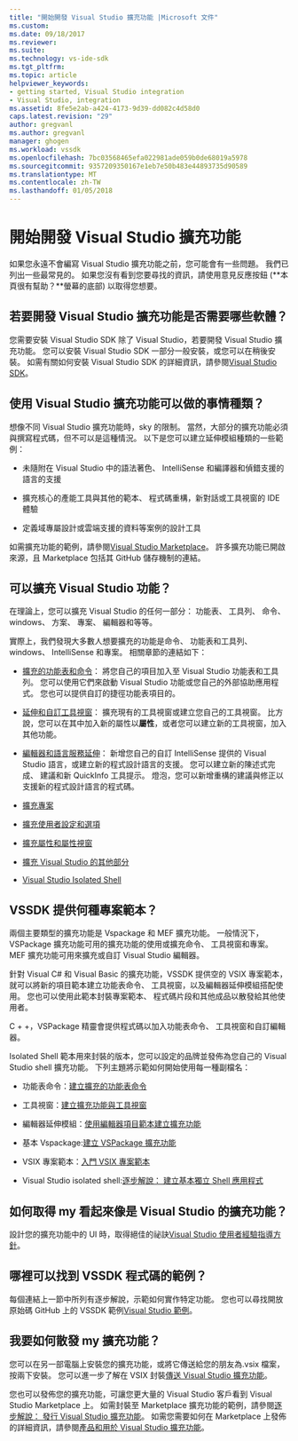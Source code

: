 ```yaml
---
title: "開始開發 Visual Studio 擴充功能 |Microsoft 文件"
ms.custom: 
ms.date: 09/18/2017
ms.reviewer: 
ms.suite: 
ms.technology: vs-ide-sdk
ms.tgt_pltfrm: 
ms.topic: article
helpviewer_keywords:
- getting started, Visual Studio integration
- Visual Studio, integration
ms.assetid: 8fe5e2ab-a424-4173-9d39-dd082c4d58d0
caps.latest.revision: "29"
author: gregvanl
ms.author: gregvanl
manager: ghogen
ms.workload: vssdk
ms.openlocfilehash: 7bc03568465efa022981ade059b0de68019a5978
ms.sourcegitcommit: 9357209350167e1eb7e50b483e44893735d90589
ms.translationtype: MT
ms.contentlocale: zh-TW
ms.lasthandoff: 01/05/2018
---
```

# <a name="starting-to-develop-visual-studio-extensions"></a>開始開發 Visual Studio 擴充功能
如果您永遠不會編寫 Visual Studio 擴充功能之前，您可能會有一些問題。 我們已列出一些最常見的。 如果您沒有看到您要尋找的資訊，請使用意見反應按鈕 (**本頁很有幫助？**螢幕的底部) 以取得您想要。  
  
## <a name="what-software-do-i-need-to-develop-visual-studio-extensions"></a>若要開發 Visual Studio 擴充功能是否需要哪些軟體？  
 您需要安裝 Visual Studio SDK 除了 Visual Studio，若要開發 Visual Studio 擴充功能。 您可以安裝 Visual Studio SDK 一部分一般安裝，或您可以在稍後安裝。 如需有關如何安裝 Visual Studio SDK 的詳細資訊，請參閱[Visual Studio SDK](../extensibility/visual-studio-sdk.md)。  
  
## <a name="what-kinds-of-things-can-i-do-with-visual-studio-extensions"></a>使用 Visual Studio 擴充功能可以做的事情種類？  
 想像不同 Visual Studio 擴充功能時，sky 的限制。 當然，大部分的擴充功能必須與撰寫程式碼，但不可以是這種情況。 以下是您可以建立延伸模組種類的一些範例：  
  
-   未隨附在 Visual Studio 中的語法著色、 IntelliSense 和編譯器和偵錯支援的語言的支援  
  
-   擴充核心的產能工具與其他的範本、 程式碼重構，新對話或工具視窗的 IDE 體驗  
  
-   定義域專屬設計或雲端支援的資料等案例的設計工具  
  
 如需擴充功能的範例，請參閱[Visual Studio Marketplace](https://marketplace.visualstudio.com/vs)。 許多擴充功能已開啟來源，且 Marketplace 包括其 GitHub 儲存機制的連結。 
  
## <a name="which-visual-studio-features-can-i-extend"></a>可以擴充 Visual Studio 功能？  
 在理論上，您可以擴充 Visual Studio 的任何一部分： 功能表、 工具列、 命令、 windows、 方案、 專案、 編輯器和等等。  
  
 實際上，我們發現大多數人想要擴充的功能是命令、 功能表和工具列、 windows、 IntelliSense 和專案。 相關章節的連結如下：  
  
-   [擴充的功能表和命令](../extensibility/extending-menus-and-commands.md)： 將您自己的項目加入至 Visual Studio 功能表和工具列。 您可以使用它們來啟動 Visual Studio 功能或您自己的外部協助應用程式。 您也可以提供自訂的捷徑功能表項目的。  
  
-   [延伸和自訂工具視窗](../extensibility/extending-and-customizing-tool-windows.md)： 擴充現有的工具視窗或建立您自己的工具視窗。 比方說，您可以在其中加入新的屬性以**屬性**，或者您可以建立新的工具視窗，加入其他功能。  
  
-   [編輯器和語言服務延伸](../extensibility/editor-and-language-service-extensions.md)： 新增您自己的自訂 IntelliSense 提供的 Visual Studio 語言，或建立新的程式設計語言的支援。 您可以建立新的陳述式完成、 建議和新 QuickInfo 工具提示。 燈泡，您可以新增重構的建議與修正以支援新的程式設計語言的程式碼。  
  
-   [擴充專案](../extensibility/extending-projects.md)  
  
-   [擴充使用者設定和選項](../extensibility/extending-user-settings-and-options.md)  
  
-   [擴充屬性和屬性視窗](../extensibility/extending-properties-and-the-property-window.md)  
  
-   [擴充 Visual Studio 的其他部分](../extensibility/extending-other-parts-of-visual-studio.md)  
  
-   [Visual Studio Isolated Shell](../extensibility/visual-studio-isolated-shell.md)  
  
##  <a name="BKMK_ProjectTemplate"></a>VSSDK 提供何種專案範本？  
 兩個主要類型的擴充功能是 Vspackage 和 MEF 擴充功能。 一般情況下，VSPackage 擴充功能可用的擴充功能的使用或擴充命令、 工具視窗和專案。 MEF 擴充功能可用來擴充或自訂 Visual Studio 編輯器。  
  
 針對 Visual C# 和 Visual Basic 的擴充功能，VSSDK 提供空的 VSIX 專案範本，就可以將新的項目範本建立功能表命令、 工具視窗，以及編輯器延伸模組搭配使用。 您也可以使用此範本封裝專案範本、 程式碼片段和其他成品以散發給其他使用者。  
  
 C + +，VSPackage 精靈會提供程式碼以加入功能表命令、 工具視窗和自訂編輯器。  
  
 Isolated Shell 範本用來封裝的版本，您可以設定的品牌並發佈為您自己的 Visual Studio shell 擴充功能。 下列主題將示範如何開始使用每一種副檔名：  
  
-   功能表命令：[建立擴充的功能表命令](../extensibility/creating-an-extension-with-a-menu-command.md)  
  
-   工具視窗：[建立擴充功能與工具視窗](../extensibility/creating-an-extension-with-a-tool-window.md)  
  
-   編輯器延伸模組：[使用編輯器項目範本建立擴充功能](../extensibility/creating-an-extension-with-an-editor-item-template.md)  
  
-   基本 Vspackage:[建立 VSPackage 擴充功能](../extensibility/creating-an-extension-with-a-vspackage.md)  
  
-   VSIX 專案範本：[入門 VSIX 專案範本](../extensibility/getting-started-with-the-vsix-project-template.md)  
  
-   Visual Studio isolated shell:[逐步解說： 建立基本獨立 Shell 應用程式](../extensibility/walkthrough-creating-a-basic-isolated-shell-application.md)  
  
## <a name="how-do-i-get-my-extension-to-look-like-visual-studio"></a>如何取得 my 看起來像是 Visual Studio 的擴充功能？  
 設計您的擴充功能中的 UI 時，取得絕佳的祕訣[Visual Studio 使用者經驗指導方針](../extensibility/ux-guidelines/visual-studio-user-experience-guidelines.md)。  
  
## <a name="where-can-i-find-examples-of-vssdk-code"></a>哪裡可以找到 VSSDK 程式碼的範例？  
 每個連結上一節中所列有逐步解說，示範如何實作特定功能。 您也可以尋找開放原始碼 GitHub 上的 VSSDK 範例[Visual Studio 範例](https://github.com/Microsoft/VSSDK-Extensibility-Samples)。  
  
## <a name="how-can-i-distribute-my-extension"></a>我要如何散發 my 擴充功能？  
 您可以在另一部電腦上安裝您的擴充功能，或將它傳送給您的朋友為.vsix 檔案，按兩下安裝。 您可以進一步了解在 VSIX 封裝[傳送 Visual Studio 擴充功能](../extensibility/shipping-visual-studio-extensions.md)。  
  
 您也可以發佈您的擴充功能，可讓您更大量的 Visual Studio 客戶看到 Visual Studio Marketplace 上。 如需封裝至 Marketplace 擴充功能的範例，請參閱[逐步解說： 發行 Visual Studio 擴充功能](../extensibility/walkthrough-publishing-a-visual-studio-extension.md)。 如需您需要如何在 Marketplace 上發佈的詳細資訊，請參閱[產品和用於 Visual Studio 擴充功能](/vsts/integrate/ide/extensions/overview)。
